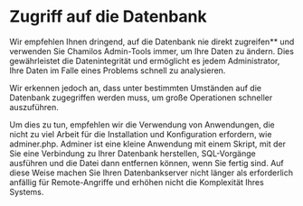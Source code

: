 
# Zugriff auf die Datenbank

Wir empfehlen Ihnen dringend, auf die Datenbank nie direkt zugreifen** und verwenden Sie Chamilos Admin-Tools immer, um Ihre Daten zu ändern. Dies gewährleistet die Datenintegrität und ermöglicht es jedem Administrator, Ihre Daten im Falle eines Problems schnell zu analysieren.

Wir erkennen jedoch an, dass unter bestimmten Umständen auf die Datenbank zugegriffen werden muss, um große Operationen schneller auszuführen.

Um dies zu tun, empfehlen wir die Verwendung von Anwendungen, die nicht zu viel Arbeit für die Installation und Konfiguration erfordern, wie adminer.php. Adminer ist eine kleine Anwendung mit einem Skript, mit der Sie eine Verbindung zu Ihrer Datenbank herstellen, SQL-Vorgänge ausführen und die Datei dann entfernen können, wenn Sie fertig sind. Auf diese Weise machen Sie Ihren Datenbankserver nicht länger als erforderlich anfällig für Remote-Angriffe und erhöhen nicht die Komplexität Ihres Systems.